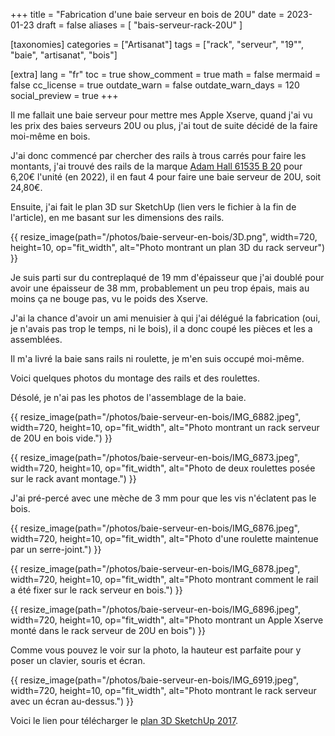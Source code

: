 +++
title = "Fabrication d'une baie serveur en bois de 20U"
date = 2023-01-23
draft = false
aliases = [
  "bais-serveur-rack-20U"
]

[taxonomies]
categories = ["Artisanat"]
tags = ["rack", "serveur", "19\"", "baie", "artisanat", "bois"]

[extra]
lang = "fr"
toc = true
show_comment = true
math = false
mermaid = false
cc_license = true
outdate_warn = false
outdate_warn_days = 120
social_preview = true
+++

Il me fallait une baie serveur pour mettre mes Apple Xserve, quand j'ai vu les prix des baies serveurs 20U ou plus, j'ai tout de suite décidé de la faire moi-même en bois.

<!-- more -->

J'ai donc commencé par chercher des rails à trous carrés pour faire les montants, j'ai trouvé des rails de la marque [Adam Hall 61535 B 20](https://www.bax-shop.fr/pieces-pour-flight-case/adam-hall-61535b20-heavy-duty-rack-strip-profile-rack-noir-20u) pour 6,20€ l'unité (en 2022), il en faut 4 pour faire une baie serveur de 20U, soit 24,80€.

Ensuite, j'ai fait le plan 3D sur SketchUp (lien vers le fichier à la fin de l'article), en me basant sur les dimensions des rails.

{{ resize_image(path="/photos/baie-serveur-en-bois/3D.png", width=720, height=10, op="fit_width", alt="Photo montrant un plan 3D du rack serveur") }}

Je suis parti sur du contreplaqué de 19 mm d'épaisseur que j'ai doublé pour avoir une épaisseur de 38 mm, probablement un peu trop épais, mais au moins ça ne bouge pas, vu le poids des Xserve.

J'ai la chance d'avoir un ami menuisier à qui j'ai délégué la fabrication (oui, je n'avais pas trop le temps, ni le bois), il a donc coupé les pièces et les a assemblées.

Il m'a livré la baie sans rails ni roulette, je m'en suis occupé moi-même.

Voici quelques photos du montage des rails et des roulettes.

Désolé, je n'ai pas les photos de l'assemblage de la baie.

{{ resize_image(path="/photos/baie-serveur-en-bois/IMG_6882.jpeg", width=720, height=10, op="fit_width", alt="Photo montrant un rack serveur de 20U en bois vide.") }}

{{ resize_image(path="/photos/baie-serveur-en-bois/IMG_6873.jpeg", width=720, height=10, op="fit_width", alt="Photo de deux roulettes posée sur le rack avant montage.") }}

J'ai pré-percé avec une mèche de 3 mm pour que les vis n'éclatent pas le bois.

{{ resize_image(path="/photos/baie-serveur-en-bois/IMG_6876.jpeg", width=720, height=10, op="fit_width", alt="Photo d'une roulette maintenue par un serre-joint.") }}

{{ resize_image(path="/photos/baie-serveur-en-bois/IMG_6878.jpeg", width=720, height=10, op="fit_width", alt="Photo montrant comment le rail a été fixer sur le rack serveur en bois.") }}

{{ resize_image(path="/photos/baie-serveur-en-bois/IMG_6896.jpeg", width=720, height=10, op="fit_width", alt="Photo montrant un Apple Xserve monté dans le rack serveur de 20U en bois") }}

Comme vous pouvez le voir sur la photo, la hauteur est parfaite pour y poser un clavier, souris et écran.

{{ resize_image(path="/photos/baie-serveur-en-bois/IMG_6919.jpeg", width=720, height=10, op="fit_width", alt="Photo montrant le rack serveur avec un écran au-dessus.") }}

Voici le lien pour télécharger le [plan 3D SketchUp 2017](/files/rack-server-v2.skp).
